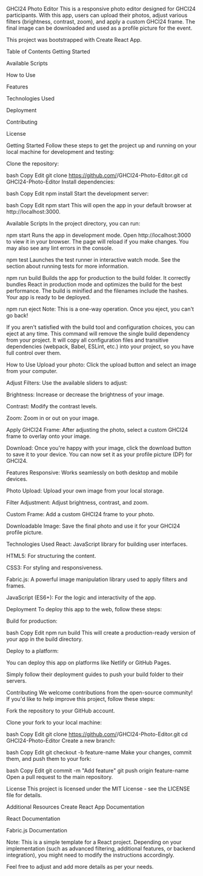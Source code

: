 GHCI24 Photo Editor
This is a responsive photo editor designed for GHCI24 participants. With this app, users can upload their photos, adjust various filters (brightness, contrast, zoom), and apply a custom GHCI24 frame. The final image can be downloaded and used as a profile picture for the event.

This project was bootstrapped with Create React App.

Table of Contents
Getting Started

Available Scripts

How to Use

Features

Technologies Used

Deployment

Contributing

License

Getting Started
Follow these steps to get the project up and running on your local machine for development and testing:

Clone the repository:

bash
Copy
Edit
git clone https://github.com/<username>/GHCI24-Photo-Editor.git
cd GHCI24-Photo-Editor
Install dependencies:

bash
Copy
Edit
npm install
Start the development server:

bash
Copy
Edit
npm start
This will open the app in your default browser at http://localhost:3000.

Available Scripts
In the project directory, you can run:

npm start
Runs the app in development mode.
Open http://localhost:3000 to view it in your browser. The page will reload if you make changes. You may also see any lint errors in the console.

npm test
Launches the test runner in interactive watch mode.
See the section about running tests for more information.

npm run build
Builds the app for production to the build folder.
It correctly bundles React in production mode and optimizes the build for the best performance.
The build is minified and the filenames include the hashes. Your app is ready to be deployed.

npm run eject
Note: This is a one-way operation. Once you eject, you can't go back!

If you aren't satisfied with the build tool and configuration choices, you can eject at any time. This command will remove the single build dependency from your project. It will copy all configuration files and transitive dependencies (webpack, Babel, ESLint, etc.) into your project, so you have full control over them.

How to Use
Upload your photo: Click the upload button and select an image from your computer.

Adjust Filters: Use the available sliders to adjust:

Brightness: Increase or decrease the brightness of your image.

Contrast: Modify the contrast levels.

Zoom: Zoom in or out on your image.

Apply GHCI24 Frame: After adjusting the photo, select a custom GHCI24 frame to overlay onto your image.

Download: Once you're happy with your image, click the download button to save it to your device. You can now set it as your profile picture (DP) for GHCI24.

Features
Responsive: Works seamlessly on both desktop and mobile devices.

Photo Upload: Upload your own image from your local storage.

Filter Adjustment: Adjust brightness, contrast, and zoom.

Custom Frame: Add a custom GHCI24 frame to your photo.

Downloadable Image: Save the final photo and use it for your GHCI24 profile picture.

Technologies Used
React: JavaScript library for building user interfaces.

HTML5: For structuring the content.

CSS3: For styling and responsiveness.

Fabric.js: A powerful image manipulation library used to apply filters and frames.

JavaScript (ES6+): For the logic and interactivity of the app.

Deployment
To deploy this app to the web, follow these steps:

Build for production:

bash
Copy
Edit
npm run build
This will create a production-ready version of your app in the build directory.

Deploy to a platform:

You can deploy this app on platforms like Netlify or GitHub Pages.

Simply follow their deployment guides to push your build folder to their servers.

Contributing
We welcome contributions from the open-source community! If you'd like to help improve this project, follow these steps:

Fork the repository to your GitHub account.

Clone your fork to your local machine:

bash
Copy
Edit
git clone https://github.com/<your-username>/GHCI24-Photo-Editor.git
cd GHCI24-Photo-Editor
Create a new branch:

bash
Copy
Edit
git checkout -b feature-name
Make your changes, commit them, and push them to your fork:

bash
Copy
Edit
git commit -m "Add feature"
git push origin feature-name
Open a pull request to the main repository.

License
This project is licensed under the MIT License - see the LICENSE file for details.

Additional Resources
Create React App Documentation

React Documentation

Fabric.js Documentation

Note: This is a simple template for a React project. Depending on your implementation (such as advanced filtering, additional features, or backend integration), you might need to modify the instructions accordingly.

Feel free to adjust and add more details as per your needs.
